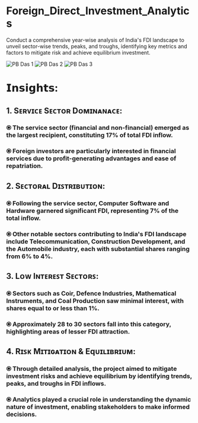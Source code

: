 # Foreign_Direct_Investment_Analytics

Conduct a comprehensive year-wise analysis of India's FDI landscape to unveil sector-wise trends, peaks, and troughs, identifying key metrics and factors to mitigate risk and achieve equilibrium investment.

![PB Das 1](https://github.com/CoderNitu/Foreign_Direct_Investment_Analytics/assets/87817227/4b47aca5-cd0f-4c33-b53a-78f2e263c9c9)
![PB Das 2](https://github.com/CoderNitu/Foreign_Direct_Investment_Analytics/assets/87817227/c15e5e6c-9a42-4399-9695-f7ac262e978e)
![PB Das 3](https://github.com/CoderNitu/Foreign_Direct_Investment_Analytics/assets/87817227/e4735b87-2fb2-4256-8e90-10ea5b42ddd0)


# 𝗜𝗻𝘀𝗶𝗴𝗵𝘁𝘀:

## 1. Sᴇʀᴠɪᴄᴇ Sᴇᴄᴛᴏʀ Dᴏᴍɪɴᴀɴᴀᴄᴇ:

### ⦿ The service sector (financial and non-financial) emerged as the largest recipient, constituting 17% of total FDI inflow.
### ⦿ Foreign investors are particularly interested in financial services due to profit-generating advantages and ease of repatriation.

## 2. Sᴇᴄᴛᴏʀᴀʟ Dɪꜱᴛʀɪʙᴜᴛɪᴏɴ:

### ⦿ Following the service sector, Computer Software and Hardware garnered significant FDI, representing 7% of the total inflow.
### ⦿ Other notable sectors contributing to India's FDI landscape include Telecommunication, Construction Development, and the Automobile industry, each with substantial shares ranging from 6% to 4%.

## 3. Lᴏᴡ Iɴᴛᴇʀᴇꜱᴛ Sᴇᴄᴛᴏʀꜱ:

### ⦿ Sectors such as Coir, Defence Industries, Mathematical Instruments, and Coal Production saw minimal interest, with shares equal to or less than 1%.
### ⦿ Approximately 28 to 30 sectors fall into this category, highlighting areas of lesser FDI attraction.

## 4. Rɪꜱᴋ Mɪᴛɪɢᴀᴛɪᴏɴ & Eqᴜɪʟɪʙʀɪᴜᴍ:

### ⦿ Through detailed analysis, the project aimed to mitigate investment risks and achieve equilibrium by identifying trends, peaks, and troughs in FDI inflows.
### ⦿ Analytics played a crucial role in understanding the dynamic nature of investment, enabling stakeholders to make informed decisions.


